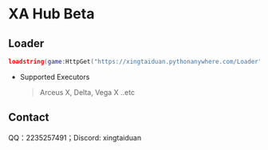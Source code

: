 # XA Hub Beta
## Loader
```lua
loadstring(game:HttpGet("https://xingtaiduan.pythonanywhere.com/Loader"))()
```
* Supported Executors
    > Arceus X,
    Delta,
    Vega X
..etc
## Contact
QQ：2235257491；Discord: xingtaiduan
